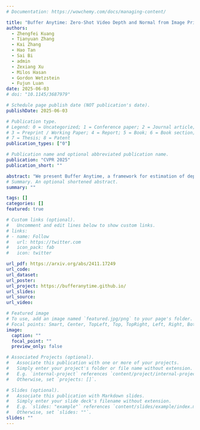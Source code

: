 ```yaml
---
# Documentation: https://wowchemy.com/docs/managing-content/

title: "Buffer Anytime: Zero-Shot Video Depth and Normal from Image Priors"
authors: 
  - Zhengfei Kuang
  - Tianyuan Zhang
  - Kai Zhang
  - Hao Tan
  - Sai Bi
  - admin
  - Zexiang Xu
  - Milos Hasan
  - Gordon Wetzstein
  - Fujun Luan
date: 2025-06-03
# doi: "10.1145/3687979"

# Schedule page publish date (NOT publication's date).
publishDate: 2025-06-03

# Publication type.
# Legend: 0 = Uncategorized; 1 = Conference paper; 2 = Journal article;
# 3 = Preprint / Working Paper; 4 = Report; 5 = Book; 6 = Book section;
# 7 = Thesis; 8 = Patent
publication_types: ["0"]

# Publication name and optional abbreviated publication name.
publication: "CVPR 2025"
publication_short: ""

abstract: "We present Buffer Anytime, a framework for estimation of depth and normal maps (which we call geometric buffers) from video that eliminates the need for paired video--depth and video--normal training data. Instead of relying on large-scale annotated video datasets, we demonstrate high-quality video buffer estimation by leveraging single-image priors with temporal consistency constraints. Our zero-shot training strategy combines state-of-the-art image estimation models based on optical flow smoothness through a hybrid loss function, implemented via a lightweight temporal attention architecture. Applied to leading image models like Depth Anything V2 and Marigold-E2E-FT, our approach significantly improves temporal consistency while maintaining accuracy. Experiments show that our method not only outperforms image-based approaches but also achieves results comparable to state-of-the-art video models trained on large-scale paired video datasets, despite using no such paired video data."
# Summary. An optional shortened abstract.
summary: ""

tags: []
categories: []
featured: true

# Custom links (optional).
#   Uncomment and edit lines below to show custom links.
# links:
# - name: Follow
#   url: https://twitter.com
#   icon_pack: fab
#   icon: twitter

url_pdf: https://arxiv.org/abs/2411.17249
url_code:
url_dataset:
url_poster:
url_project: https://bufferanytime.github.io/
url_slides:
url_source:
url_video:

# Featured image
# To use, add an image named `featured.jpg/png` to your page's folder. 
# Focal points: Smart, Center, TopLeft, Top, TopRight, Left, Right, BottomLeft, Bottom, BottomRight.
image:
  caption: ""
  focal_point: ""
  preview_only: false

# Associated Projects (optional).
#   Associate this publication with one or more of your projects.
#   Simply enter your project's folder or file name without extension.
#   E.g. `internal-project` references `content/project/internal-project/index.md`.
#   Otherwise, set `projects: []`.

# Slides (optional).
#   Associate this publication with Markdown slides.
#   Simply enter your slide deck's filename without extension.
#   E.g. `slides: "example"` references `content/slides/example/index.md`.
#   Otherwise, set `slides: ""`.
slides: ""
---
```

